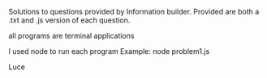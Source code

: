Solutions to questions provided by Information builder. 
Provided are both a .txt and .js version of each question.

all programs are terminal applications

I used node to run each program
Example: node problem1.js

Luce
